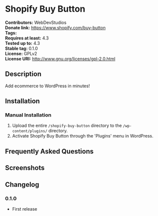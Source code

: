# Shopify Buy Button #
**Contributors:**      WebDevStudios  
**Donate link:**       https://www.shopify.com/buy-button  
**Tags:**  
**Requires at least:** 4.3  
**Tested up to:**      4.3  
**Stable tag:**        0.1.0  
**License:**           GPLv2  
**License URI:**       http://www.gnu.org/licenses/gpl-2.0.html  

## Description ##

Add ecommerce to WordPress in minutes!

## Installation ##

### Manual Installation ###

1. Upload the entire `/shopify-buy-button` directory to the `/wp-content/plugins/` directory.
2. Activate Shopify Buy Button through the 'Plugins' menu in WordPress.

## Frequently Asked Questions ##


## Screenshots ##


## Changelog ##

### 0.1.0 ###
* First release
